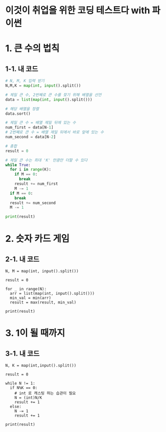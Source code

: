 이것이 취업을 위한 코딩 테스트다 with 파이썬
===================================
# 1. 큰 수의 법칙
## 1-1. 내 코드
``` python
# N, M, K 입력 받기
N,M,K = map(int, input().split())

# 제일 큰 수, 2번째로 큰 수를 찾기 위해 배열을 선언
data = list(map(int, input().split()))

# 해당 배열을 정렬
data.sort()

# 제일 큰 수 = 배열 제일 뒤에 있는 수
num_first = data[N-1]
# 2번째로 큰 수 = 배열 제일 뒤에서 바로 앞에 있는 수
num_second = data[N-2]

# 총합
result = 0

# 제일 큰 수는 최대 'K' 만큼만 더할 수 있다
while True:
  for i in range(K):
    if M == 0:
      break
    result += num_first
    M -= 1
  if M == 0:
    break
  result += num_second
  M -= 1

print(result)
```
# 2. 숫자 카드 게임
## 2-1. 내 코드
```
N, M = map(int, input().split())

result = 0

for _ in range(N):
  arr = list(map(int, input().split()))
  min_val = min(arr)
  result = max(result, min_val)

print(result)
```
# 3. 1이 될 때까지
## 3-1. 내 코드
```
N, K = map(int,input().split())

result = 0

while N != 1:
  if N%K == 0:
    # int 로 캐스팅 하는 습관이 필요
    N = (int)N/K
    result += 1
  else:
    N -= 1
    result += 1

print(result)
```

